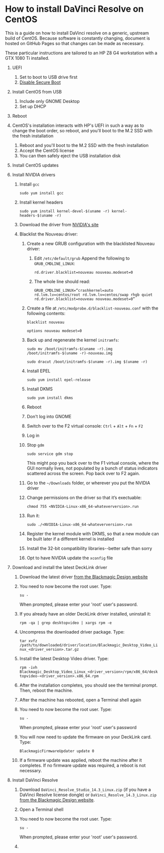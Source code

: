 # How to install DaVinci Resolve on CentOS

This is a guide on how to install  DaVinci resolve on a generic, upstream build of CentOS. Because software is constantly changing, document is hosted on GitHub Pages so that changes can be made as necessary.

These particular instructions are tailored to an HP Z8 G4 workstation with a GTX 1080 Ti installed.

1. UEFI
	1. Set to boot to USB drive first
	<!-- I'm not sure if disabling secure boot is necessary. Need to test. -->
	2. [Disable Secure Boot](https://access.redhat.com/solutions/3421621)
2. Install CentOS from USB
	1. Include only GNOME Desktop
	2. Set up DHCP
3. Reboot
4. CentOS's installation interacts with HP's UEFI in such a way as to change the boot order, so reboot, and you'll boot to the M.2 SSD with the fresh installation
	1. Reboot and you'll boot to the M.2 SSD with the fresh installation
	2. Accept the CentOS license
	3. You can then safely eject the USB installation disk
5. Install CentOS updates
6. Install NVIDIA drivers
	1. Install `gcc`
	
		```sudo yum install gcc```
	2. Install kernel headers
	
		```sudo yum install kernel-devel-$(uname -r) kernel-headers-$(uname -r)```
	3. Download the driver from [NVIDIA's site](http://www.nvidia.com/drivers)
	4. Blacklist the Nouveau driver:
		
		1. Create a new GRUB configuration with the blacklisted Nouveau driver:
			
			1. Edit `/etc/default/grub` Append the following to `GRUB_CMDLINE_LINUX`:	
			
				```rd.driver.blacklist=nouveau nouveau.modeset=0```
			
			2. The whole line should read:
				
				```GRUB_CMDLINE_LINUX=“crashkernel=auto rd.lvm.lv=centos/root rd.lvm.lv=centos/swap rhgb quiet rd.driver.blacklist=nouveau nouveau.modeset=0”```
			
		2. Create a file at `/etc/modprobe.d/blacklist-nouveau.conf` with the following contents:
				
			```blacklist nouveau```
			
			```options nouveau modeset=0```
				
		3. Back up and regenerate the kernel `initramfs`:
				
			```sudo mv /boot/initramfs-$(uname -r).img /boot/initramfs-$(uname -r)-nouveau.img```
			
			```sudo dracut /boot/initramfs-$(uname -r).img $(uname -r)```
				
		4. Install EPEL
				
			```sudo yum install epel-release```
			
		5. Install DKMS
				
			```sudo yum install dkms```
				
		6. Reboot
		7. Don't log into GNOME
		8. Switch over to the F2 virtual console: `Ctrl` + `Alt` + `Fn` + `F2`
		9. Log in
		10. Stop `gdm`
		
			```sudo service gdm stop```
			
			This might pop you back over to the F1 virtual console, where the GUI normally lives, not populated by a bunch of status indicators scattered across the screen. Pop back over to F2 again.
		
		11. Go to the `~/Downloads` folder, or wherever you put the NVIDIA driver
		12. Change permissions on the driver so that it’s exectuable:
		
			```chmod 755 <NVIDIA-Linux-x86_64-whateverversion>.run```
			
		13. Run it:
		
			```sudo ./<NVIDIA-Linux-x86_64-whateverversion>.run```
			
		14. Register the kernel module with DKMS, so that a new module can be built later if a different kernel is installed
		15. Install the 32-bit compatibility libraries--better safe than sorry
		16. Opt to have NVIDIA update the `xconfig` file
7. Download and install the latest DeckLink driver
	1. Download the latest driver [from the Blackmagic Design website](https://www.blackmagicdesign.com/support/family/capture-and-playback)
	2. You need to now become the root user. Type:
		
		```su -```
		
		When prompted, please enter your 'root' user's password.
	3. If you already have an older DeckLink driver installed, uninstall it:
		
		```rpm -qa | grep desktopvideo | xargs rpm -e```
		
	4. Uncompress the downloaded driver package. Type:
		
		```tar xvfz /path/to/downloaded/driver/location/Blackmagic_Desktop_Video_Linux_<driver_version>.tar.gz```
		
	5. Install the latest Desktop Video driver. Type:

		```rpm -ivh Blackmagic_Desktop_Video_Linux_<driver_version>/rpm/x86_64/desktopvideo-<driver_version>.x86_64.rpm```
		
	6. After the installation completes, you should see the terminal prompt. Then, reboot the machine.
	7. After the machine has rebooted, open a Terminal shell again
	8. You need to now become the root user. Type:
		
		```su -```
		
		When prompted, please enter your 'root' user's password
		
	9. You will now need to update the firmware on your DeckLink card. Type:
		
		```BlackmagicFirmwareUpdater update 0```
		
	10.  If a firmware update was applied, reboot the machine after it completes. If no firmware update was required, a reboot is not necessary.
	
8. Install DaVinci Resolve
	1. Download `DaVinci_Resolve_Studio_14.3_Linux.zip` (if you have a DaVinci Resolve license dongle) or `DaVinci_Resolve_14.3_Linux.zip` [from the Blackmagic Design website](https://www.blackmagicdesign.com/support/family/davinci-resolve-and-fusion).
	2. Open a Terminal shell
	3. You need to now become the root user. Type:

		```su -```
		
		When prompted, please enter your 'root' user's password.
	4. 
